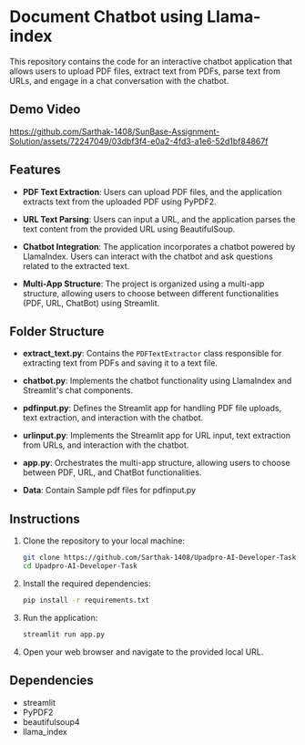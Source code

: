 # Document Chatbot using Llama-index
This repository contains the code for an interactive chatbot application that allows users to upload PDF files, extract text from PDFs, parse text from URLs, and engage in a chat conversation with the chatbot.

## Demo Video
https://github.com/Sarthak-1408/SunBase-Assignment-Solution/assets/72247049/03dbf3f4-e0a2-4fd3-a1e6-52d1bf84867f

## Features

- **PDF Text Extraction**: Users can upload PDF files, and the application extracts text from the uploaded PDF using PyPDF2.

- **URL Text Parsing**: Users can input a URL, and the application parses the text content from the provided URL using BeautifulSoup.

- **Chatbot Integration**: The application incorporates a chatbot powered by LlamaIndex. Users can interact with the chatbot and ask questions related to the extracted text.

- **Multi-App Structure**: The project is organized using a multi-app structure, allowing users to choose between different functionalities (PDF, URL, ChatBot) using Streamlit.

## Folder Structure

- **extract_text.py**: Contains the `PDFTextExtractor` class responsible for extracting text from PDFs and saving it to a text file.

- **chatbot.py**: Implements the chatbot functionality using LlamaIndex and Streamlit's chat components.

- **pdfinput.py**: Defines the Streamlit app for handling PDF file uploads, text extraction, and interaction with the chatbot.

- **urlinput.py**: Implements the Streamlit app for URL input, text extraction from URLs, and interaction with the chatbot.

- **app.py**: Orchestrates the multi-app structure, allowing users to choose between PDF, URL, and ChatBot functionalities.
- **Data**: Contain Sample pdf files for pdfinput.py

## Instructions

1. Clone the repository to your local machine:

    ```bash
    git clone https://github.com/Sarthak-1408/Upadpro-AI-Developer-Task.git
    cd Upadpro-AI-Developer-Task
    ```

2. Install the required dependencies:

    ```bash
    pip install -r requirements.txt
    ```

3. Run the application:

    ```bash
    streamlit run app.py
    ```

4. Open your web browser and navigate to the provided local URL.

## Dependencies

- streamlit
- PyPDF2
- beautifulsoup4
- llama_index
